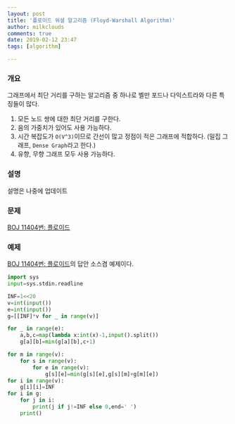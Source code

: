 ```yaml
---
layout: post
title: '플로이드 워셜 알고리즘 (Floyd-Warshall Algorithm)'
author: milkclouds
comments: true
date: 2019-02-12 23:47
tags: [algorithm]

---
```



### 개요  
그래프에서 최단 거리를 구하는 알고리즘 중 하나로 벨만 포드나 다익스트라와 다른 특징들이 많다.
1. 모든 노드 쌍에 대한 최단 거리를 구한다.  
2. 음의 가중치가 있어도 사용 가능하다.  
3. 시간 복잡도가 `O(V^3)`이므로 간선이 많고 정점이 적은 그래프에 적합하다. (밀집 그래프, `Dense Graph`라고 한다.)
4. 유향, 무향 그래프 모두 사용 가능하다.  


### 설명  
설명은 나중에 업데이트  

### 문제  
[BOJ 11404번: 플로이드](https://www.acmicpc.net/problem/11404)  

### 예제

[BOJ 11404번: 플로이드](https://www.acmicpc.net/problem/11404)의 답안 소스겸 예제이다.  
```python
import sys
input=sys.stdin.readline

INF=1<<20
v=int(input())
e=int(input())
g=[[INF]*v for _ in range(v)]

for _ in range(e):
    a,b,c=map(lambda x:int(x)-1,input().split())
    g[a][b]=min(g[a][b],c+1)

for m in range(v):
    for s in range(v):
        for e in range(v):
            g[s][e]=min(g[s][e],g[s][m]+g[m][e])
for i in range(v):
    g[i][i]=INF
for i in g:
    for j in i:
        print(j if j!=INF else 0,end=' ')
    print()
```
